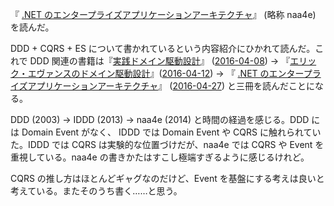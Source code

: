 『 [.NET のエンタープライズアプリケーションアーキテクチャ](http://www.amazon.co.jp/dp/B00ZQZ8JNE/)』 (略称 naa4e) を読んだ。

DDD + CQRS + ES について書かれているという内容紹介にひかれて読んだ。これで DDD 関連の書籍は『[実践ドメイン駆動設計](http://www.amazon.co.jp/dp/B00UX9VJGW/)』 ([2016-04-08][]) → 『[エリック・エヴァンスのドメイン駆動設計](http://www.amazon.co.jp/dp/B00GRKD6XU/)』([2016-04-12][]) → 『 [.NET のエンタープライズアプリケーションアーキテクチャ](http://www.amazon.co.jp/dp/B00ZQZ8JNE/)』 ([2016-04-27][]) と三冊を読んだことになる。

DDD (2003) → IDDD (2013) → naa4e (2014) と時間の経過を感じる。DDD には Domain Event がなく、 IDDD では Domain Event や CQRS に触れられていた。IDDD では CQRS は実験的な位置づけだが、naa4e では CQRS や Event を重視している。naa4e の書きかたはすこし極端すぎるように感じるけれど。

CQRS の推し方はほとんどギャグなのだけど、Event を基盤にする考えは良いと考えている。またそのうち書く……と思う。

[2016-04-08]: https://blog.bouzuya.net/2016/04/08/
[2016-04-12]: https://blog.bouzuya.net/2016/04/12/
[2016-04-27]: https://blog.bouzuya.net/2016/04/27/
